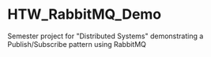 # HTW_RabbitMQ_Demo
Semester project for "Distributed Systems" demonstrating a Publish/Subscribe pattern using RabbitMQ
